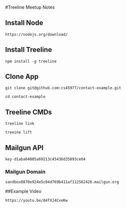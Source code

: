 #Treeline Meetup Notes
## Install Node
	https://nodejs.org/download/

## Install Treeline
	npm install -g treeline
 
## Clone App
	git clone git@github.com:cs45977/contact-example.git

	cd contact-example

## Treeline CMDs
	treeline link 

	treeine lift 

    
## Mailgun API

``` key-d1aba64805a69213c45436d35893ce64 ```

### Mailgun Domain

``` sandbox8870e924e5c04d769b411af112562426.mailgun.org ```

##Example Video

	https://youtu.be/84TXJ4CxeKw


